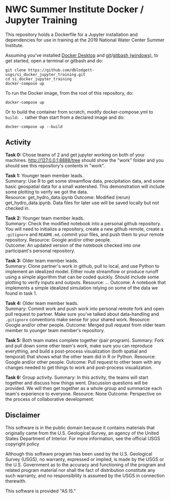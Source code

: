 # NWC Summer Institute Docker / Jupyter Training

This repository holds a Dockerfile for a Jupyter installation and dependencies for use in training at the 2019 National Water Center Summer Institute.

Assuming you've installed [Docker Desktop](https://www.docker.com/products/docker-desktop) and [git](https://git-scm.com/)/[gitbash (windows)](https://gitforwindows.org/), to get started, open a terminal or gitbash and do:

```
git clone https://github.com/dblodgett-usgs/si_docker_jupyter_training.git
cd si_docker_jupyter_training
docker-compose up
```

To run the Docker image, from the root of this repository, do:

`docker-compose up`

Or to build the container from scratch, modify docker-compose.yml to `build: .` rather than start from a declared image and do:

`docker-compose up --build`

## Activity
**Task 0:** Chose teams of 2 and get jupyter working on both of your machines. http://127.0.0.1:8888/tree should show the "work" folder and you should see this repository's contents in "work".  

**Task 1:** Younger team member leads.  
Summary: Use R to get some streamflow data, precipitation data, and some basic geospatial data for a small watershed. This demonstration will include some plotting to verify we got the data.  
Resource: get\_hydro\_data.ipynb
Outcome: Modified (rerun) get\_hydro\_data.ipynb. Data files for later use will be saved locally but not checked in.

**Task 2:** Younger team member leads.  
Summary: Check the modified notebook into a personal github repository. You will need to initialize a repository, create a new github remote, create a `.gitignore` and `README.md`, commit your files, and push them to your remote repository.
Resource: Google and/or other people.  
Outcome: An updated version of the notebook checked into one participant's personal repository.  

**Task 3:** Older team member leads.  
Summary: Clone partner's work in github, pull to local, and use Python to implement an idealized model. Either route streamflow or produce runoff using a simple algorithm that can be coded quickly. Should include some plotting to verify inputs and outputs.
Resource: ...
Outcome: A notebook that implements a simple idealized simulation relying on some of the data we found in task 1.

**Task 4:** Older team member leads.  
Summary: Commit work and push work into personal remote fork and open pull request to partner. Make sure you've talked about data-handling and `.gitignore` conventions make sense for your shared work.
Resource: Google and/or other people.
Outcome: Merged pull request from older team member to younger team member's repository.

**Task 5:** Both team mates complete together (pair program).
Summary: Fork and pull down some other team's work, make sure you can reproduce everything, and build a post-process visualization (both spatial and temporal) that shows what the other team did in R or Python. 
Resource: Google and/or other people.
Outcome: Pull request to other team with any changes needed to get things to work and post-process visualization.

**Task 6:** Group activity.
Summary: In this activity, the teams will start together and discuss how things went. Discussion questions will be provided. We will then get together as a whole group and summarize each team's experience to everyone.
Resource: None
Outcome: Perspective on the process of collaborative development. 

## Disclaimer
This software is in the public domain because it contains materials that originally came from the U.S. Geological Survey, an agency of the United States Department of Interior. For more information, see the official USGS copyright policy

Although this software program has been used by the U.S. Geological Survey (USGS), no warranty, expressed or implied, is made by the USGS or the U.S. Government as to the accuracy and functioning of the program and related program material nor shall the fact of distribution constitute any such warranty, and no responsibility is assumed by the USGS in connection therewith.

This software is provided "AS IS."